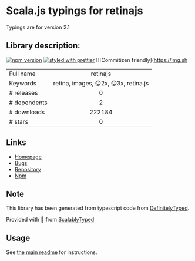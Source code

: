 
# Scala.js typings for retinajs

Typings are for version 2.1

## Library description:
[![npm version](https://badge.fury.io/js/retinajs.png)](https://badge.fury.io/js/retinajs) [![styled with prettier](https://img.shields.io/badge/styled_with-prettier-ff69b4.svg)](https://github.com/prettier/prettier) [![Commitizen friendly](https://img.sh

|                    |                 |
| ------------------ | :-------------: |
| Full name          | retinajs |
| Keywords           | retina, images, @2x, @3x, retina.js |
| # releases         | 0 |
| # dependents       | 2 |
| # downloads        | 222184 |
| # stars            | 0 |

## Links
- [Homepage](https://github.com/strues/retinajs)
- [Bugs](https://github.com/strues/retinajs/issues)
- [Repository](https://github.com/strues/retinajs)
- [Npm](https://www.npmjs.com/package/retinajs)
    


## Note
This library has been generated from typescript code from [DefinitelyTyped](https://definitelytyped.org).

Provided with :purple_heart: from [ScalablyTyped](https://github.com/oyvindberg/ScalablyTyped)

## Usage
See [the main readme](../../readme.md) for instructions.


